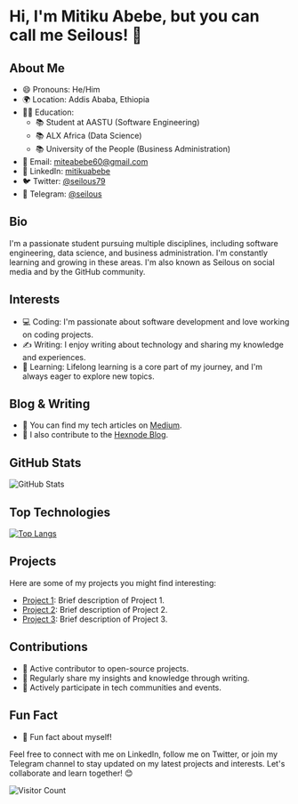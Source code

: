 # Hi, I'm Mitiku Abebe, but you can call me Seilous! 👋

## About Me
- 😄 Pronouns: He/Him
- 🌍 Location: Addis Ababa, Ethiopia
- 👨‍🎓 Education:
  - 📚 Student at AASTU (Software Engineering)
  - 📚 ALX Africa (Data Science)
  - 📚 University of the People (Business Administration)
- 📧 Email: miteabebe60@gmail.com
- 💼 LinkedIn: [mitikuabebe](https://www.linkedin.com/in/mitikuabebe/)
- 🐦 Twitter: [@seilous79](https://twitter.com/seilous79)
- 📱 Telegram: [@seilous](https://t.me/seilous)

## Bio
I'm a passionate student pursuing multiple disciplines, including software engineering, data science, and business administration. I'm constantly learning and growing in these areas. I'm also known as Seilous on social media and by the GitHub community.

## Interests
- 💻 Coding: I'm passionate about software development and love working on coding projects.
- ✍️ Writing: I enjoy writing about technology and sharing my knowledge and experiences.
- 📖 Learning: Lifelong learning is a core part of my journey, and I'm always eager to explore new topics.

## Blog & Writing
- 📝 You can find my tech articles on [Medium](https://medium.com/@seilous).
- 📝 I also contribute to the [Hexnode Blog](https://www.hexnode.com/blog/author/seilous/).

## GitHub Stats
![GitHub Stats](https://github-readme-stats.vercel.app/api?username=Byronseilous&show_icons=true&theme=dark)

## Top Technologies
[![Top Langs](https://github-readme-stats.vercel.app/api/top-langs/?username=Byronseilous&layout=compact&theme=dark)](https://github.com/Byronseilous)

## Projects
Here are some of my projects you might find interesting:
- [Project 1](https://github.com/Byronseilous/project-1): Brief description of Project 1.
- [Project 2](https://github.com/Byronseilous/project-2): Brief description of Project 2.
- [Project 3](https://github.com/Byronseilous/project-3): Brief description of Project 3.

## Contributions
- 🌟 Active contributor to open-source projects.
- 📖 Regularly share my insights and knowledge through writing.
- 📢 Actively participate in tech communities and events.

## Fun Fact
- 🎯 Fun fact about myself!

Feel free to connect with me on LinkedIn, follow me on Twitter, or join my Telegram channel to stay updated on my latest projects and interests. Let's collaborate and learn together! 😊

![Visitor Count](https://profile-counter.glitch.me/Byronseilous/count.svg)
